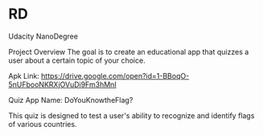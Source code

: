 # RD
Udacity NanoDegree

Project Overview The goal is to create an educational app that quizzes a user about a certain topic of your choice.

Apk Link: https://drive.google.com/open?id=1-BBoqO-5nUFbooNKRXjOVuDi9Fm3hMnI

Quiz App Name: DoYouKnowtheFlag?

This quiz is designed to test a user's ability to recognize and identify flags of various countries.

